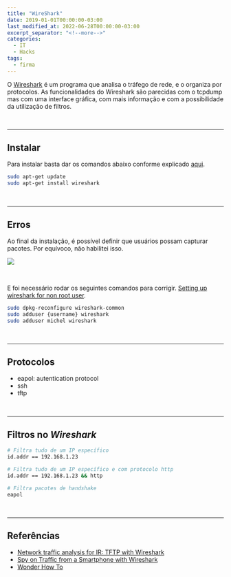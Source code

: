 ```yaml
---
title: "WireShark"
date: 2019-01-01T00:00:00-03:00
last_modified_at: 2022-06-28T00:00:00-03:00
excerpt_separator: "<!--more-->"
categories:
  - IT
  - Hacks
tags:
  - firma
---
```


O [Wireshark](https://www.wireshark.org) é um programa que analisa o tráfego de rede, e o organiza por protocolos. As funcionalidades do Wireshark são parecidas com o tcpdump mas com uma interface gráfica, com mais informação e com a possibilidade da utilização de filtros.

<br>

---

## Instalar

Para instalar basta dar os comandos abaixo conforme explicado [aqui](https://linuxhint.com/install_wireshark_ubuntu/).

```bash
sudo apt-get update
sudo apt-get install wireshark
```

<br>

---

## Erros

Ao final da instalação, é possível definir que usuários possam capturar pacotes. Por equívoco, não habilitei isso.

![](https://i.imgur.com/sVoW8As.png)

<br>

E foi necessário rodar os seguintes comandos para corrigir. [Setting up wireshark for non root user](https://askubuntu.com/questions/246363/setting-up-wireshark-for-non-root-user).

```bash
sudo dpkg-reconfigure wireshark-common
sudo adduser {username} wireshark
sudo adduser michel wireshark
```

<br>

---

## Protocolos

- eapol: autentication protocol
- ssh
- tftp

<br>

---

## Filtros no _Wireshark_

```bash
# Filtra tudo de um IP específico
id.addr == 192.168.1.23

# Filtra tudo de um IP específico e com protocolo http
id.addr == 192.168.1.23 && http

# Filtra pacotes de handshake
eapol
```

<br>

---

## Referências

- [Network traffic analysis for IR: TFTP with Wireshark](https://resources.infosecinstitute.com/topic/network-traffic-analysis-for-ir-tftp-with-wireshark/)
- [Spy on Traffic from a Smartphone with Wireshark](https://null-byte.wonderhowto.com/how-to/spy-traffic-from-smartphone-with-wireshark-0198549/)
- [Wonder How To](https://www.wonderhowto.com/)
